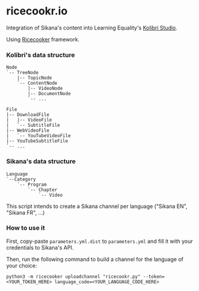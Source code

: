 # ricecookr.io
Integration of Sikana's content into Learning Equality's [Kolibri Studio](https://contentworkshop.learningequality.org/).

Using [Ricecooker](https://github.com/learningequality/ricecooker) framework.

### Kolibri's data structure
```
Node
`-- TreeNode
    |-- TopicNode
    `-- ContentNode
        |-- VideoNode
        |-- DocumentNode
        `-- ...

File
|-- DownloadFile
|   |-- VideoFile
|   `-- SubtitleFile
|-- WebVideoFile
|   `-- YouTubeVideoFile
|-- YouTubeSubtitleFile
`-- ...
```

### Sikana's data structure
```
Language
`--Category
    `-- Program
        `-- Chapter
            `-- Video
```

This script intends to create a Sikana channel per language ("Sikana EN", "Sikana FR", ...)

### How to use it
First, copy-paste `parameters.yml.dist` to `parameters.yml` and fill it with your credentials to Sikana's API.

Then, run the following command to build a channel for the language of your choice:

`python3 -m ricecooker uploadchannel "ricecookr.py" --token=<YOUR_TOKEN_HERE> language_code=<YOUR_LANGUAGE_CODE_HERE>`
